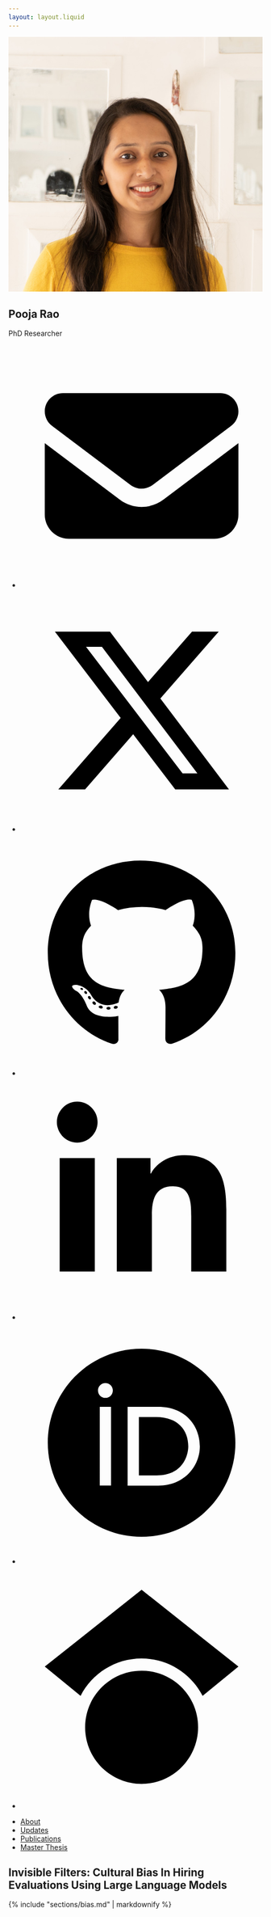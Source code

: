```yaml
---
layout: layout.liquid
---
```

<aside class="sidebar">
    <div class="sidebar-header">
        <img alt="Pooja Rao" class="profile-image" src="assets/pooja-rao.jpg"/>
        <h1 class="profile-name">Pooja Rao</h1>
        <p class="profile-title">PhD Researcher</p>
        <div class="social-links">
            <ul class="contact">
                        <li class="p-1"><a title="Contact me via Email" href="mailto:pooja.rao@unil.ch" aria-label="Email Pooja Rao"><svg xmlns="http://www.w3.org/2000/svg" viewBox="0 0 640 640" role="img" aria-hidden="true" class="social-icon"><path d="M112 128C85.5 128 64 149.5 64 176C64 191.1 71.1 205.3 83.2 214.4L291.2 370.4C308.3 383.2 331.7 383.2 348.8 370.4L556.8 214.4C568.9 205.3 576 191.1 576 176C576 149.5 554.5 128 528 128L112 128zM64 260L64 448C64 483.3 92.7 512 128 512L512 512C547.3 512 576 483.3 576 448L576 260L377.6 408.8C343.5 434.4 296.5 434.4 262.4 408.8L64 260z"/></svg></a></li>
                        <li class="p-1"><a title="Follow me on twitter" target="_blank" href="https://twitter.com/poojaraosb" aria-label="Pooja Rao on Twitter"><svg xmlns="http://www.w3.org/2000/svg" viewBox="0 0 640 640" role="img" aria-hidden="true" class="social-icon"><path d="M453.2 112L523.8 112L369.6 288.2L551 528L409 528L297.7 382.6L170.5 528L99.8 528L264.7 339.5L90.8 112L236.4 112L336.9 244.9L453.2 112zM428.4 485.8L467.5 485.8L215.1 152L173.1 152L428.4 485.8z"/></svg></a></li>
                        <li class="p-1"><a title="Connect with me on Github" target="_blank" href="https://github.com/poorao" aria-label="Pooja Rao on Github"><svg xmlns="http://www.w3.org/2000/svg" viewBox="0 0 640 640" role="img" aria-hidden="true" class="social-icon"><path d="M237.9 461.4C237.9 463.4 235.6 465 232.7 465C229.4 465.3 227.1 463.7 227.1 461.4C227.1 459.4 229.4 457.8 232.3 457.8C235.3 457.5 237.9 459.1 237.9 461.4zM206.8 456.9C206.1 458.9 208.1 461.2 211.1 461.8C213.7 462.8 216.7 461.8 217.3 459.8C217.9 457.8 216 455.5 213 454.6C210.4 453.9 207.5 454.9 206.8 456.9zM251 455.2C248.1 455.9 246.1 457.8 246.4 460.1C246.7 462.1 249.3 463.4 252.3 462.7C255.2 462 257.2 460.1 256.9 458.1C256.6 456.2 253.9 454.9 251 455.2zM316.8 72C178.1 72 72 177.3 72 316C72 426.9 141.8 521.8 241.5 555.2C254.3 557.5 258.8 549.6 258.8 543.1C258.8 536.9 258.5 502.7 258.5 481.7C258.5 481.7 188.5 496.7 173.8 451.9C173.8 451.9 162.4 422.8 146 415.3C146 415.3 123.1 399.6 147.6 399.9C147.6 399.9 172.5 401.9 186.2 425.7C208.1 464.3 244.8 453.2 259.1 446.6C261.4 430.6 267.9 419.5 275.1 412.9C219.2 406.7 162.8 398.6 162.8 302.4C162.8 274.9 170.4 261.1 186.4 243.5C183.8 237 175.3 210.2 189 175.6C209.9 169.1 258 202.6 258 202.6C278 197 299.5 194.1 320.8 194.1C342.1 194.1 363.6 197 383.6 202.6C383.6 202.6 431.7 169 452.6 175.6C466.3 210.3 457.8 237 455.2 243.5C471.2 261.2 481 275 481 302.4C481 398.9 422.1 406.6 366.2 412.9C375.4 420.8 383.2 435.8 383.2 459.3C383.2 493 382.9 534.7 382.9 542.9C382.9 549.4 387.5 557.3 400.2 555C500.2 521.8 568 426.9 568 316C568 177.3 455.5 72 316.8 72zM169.2 416.9C167.9 417.9 168.2 420.2 169.9 422.1C171.5 423.7 173.8 424.4 175.1 423.1C176.4 422.1 176.1 419.8 174.4 417.9C172.8 416.3 170.5 415.6 169.2 416.9zM158.4 408.8C157.7 410.1 158.7 411.7 160.7 412.7C162.3 413.7 164.3 413.4 165 412C165.7 410.7 164.7 409.1 162.7 408.1C160.7 407.5 159.1 407.8 158.4 408.8zM190.8 444.4C189.2 445.7 189.8 448.7 192.1 450.6C194.4 452.9 197.3 453.2 198.6 451.6C199.9 450.3 199.3 447.3 197.3 445.4C195.1 443.1 192.1 442.8 190.8 444.4zM179.4 429.7C177.8 430.7 177.8 433.3 179.4 435.6C181 437.9 183.7 438.9 185 437.9C186.6 436.6 186.6 434 185 431.7C183.6 429.4 181 428.4 179.4 429.7z"/></svg></a></li>
                        <li class="p-1"><a title="Connect with me on LinkedIn" target="_blank" href="https://www.linkedin.com/in/pooja-rao" aria-label="Pooja Rao on LinkedIn"><svg xmlns="http://www.w3.org/2000/svg" viewBox="0 0 640 640" role="img" aria-hidden="true" class="social-icon"><path d="M196.3 512L103.4 512L103.4 212.9L196.3 212.9L196.3 512zM149.8 172.1C120.1 172.1 96 147.5 96 117.8C96 103.5 101.7 89.9 111.8 79.8C121.9 69.7 135.6 64 149.8 64C164 64 177.7 69.7 187.8 79.8C197.9 89.9 203.6 103.6 203.6 117.8C203.6 147.5 179.5 172.1 149.8 172.1zM543.9 512L451.2 512L451.2 366.4C451.2 331.7 450.5 287.2 402.9 287.2C354.6 287.2 347.2 324.9 347.2 363.9L347.2 512L254.4 512L254.4 212.9L343.5 212.9L343.5 253.7L344.8 253.7C357.2 230.2 387.5 205.4 432.7 205.4C526.7 205.4 544 267.3 544 347.7L544 512L543.9 512z"/></svg></a></li>
                        <li class="p-1"><a title="Find me on ORCID" target="_blank" href="https://orcid.org/0000-0003-3346-2749" aria-label="Pooja Rao on ORCID"><svg xmlns="http://www.w3.org/2000/svg" viewBox="0 0 640 640" role="img" aria-hidden="true" class="social-icon"><path d="M358.7 252.2L312.8 252.2L312.8 406L360.3 406C427.9 406 443.4 354.7 443.4 329.1C443.4 287.5 416.9 252.2 358.7 252.2zM320 72C183 72 72 183 72 320C72 457 183 568 320 568C457 568 568 457 568 320C568 183 457 72 320 72zM239.2 432.8L209.4 432.8L209.4 225.3L239.2 225.3L239.2 432.8zM224.3 162.5C235.1 162.5 243.9 171.3 243.9 182.1C243.9 192.9 235.1 201.7 224.3 201.7C213.5 201.7 204.7 192.9 204.7 182.1C204.7 171.3 213.5 162.5 224.3 162.5zM364 433L283 433L283 225.3L363.6 225.3C440.3 225.3 474 280.1 474 329.2C474 382.5 432.3 433.1 364 433.1z"/></svg></a></li>
                        <li class="p-1"><a title="Find me on Google Scholar" target="_blank" href="https://scholar.google.co.in/citations?user=qt_4EK0AAAAJ&hl=en" aria-label="Pooja Rao on Google Scholar"><svg xmlns="http://www.w3.org/2000/svg" viewBox="0 0 640 640" role="img" aria-hidden="true" class="social-icon"><path d="M454.9 362.5C454.9 362.5 454.9 362.6 455 362.6C464.2 382 469.4 403.7 469.4 426.6C469.3 509.1 402.5 576 320 576C237.5 576 170.7 509.1 170.7 426.7C170.7 403.8 175.9 382.1 185.1 362.7C186.8 359.1 188.7 355.5 190.7 352C195.1 344.4 200.1 337.3 205.7 330.7C233.1 298.1 274.2 277.4 320.1 277.4C353.7 277.4 384.7 288.5 409.7 307.3C418.8 314.2 427.1 322 434.5 330.8C440.1 337.4 445.1 344.6 449.5 352.1C451.5 355.5 453.3 359.1 455 362.6L454.9 362.5zM481.3 343.7C451.2 285.3 390.3 245.3 320 245.3C249.7 245.3 188.8 285.3 158.7 343.7L64 266.7L320 64L576 266.7L481.3 343.8L481.3 343.7z"/></svg></a></li>
            </ul>
        </div>
    </div>
    <nav class="sidebar-nav">
        <ul>
            <li><a href="#about">About</a></li>
            <li><a href="#updates">Updates</a></li>
            <li><a href="#publications">Publications</a></li>
            <li><a href="#master-thesis">Master Thesis</a></li>
        </ul>
    </nav>
</aside>

<main class="main-content">
    <section id="about">
        <div class="card">
            <h2 class="card-title">
                Invisible Filters: Cultural Bias In Hiring Evaluations Using Large Language Models
            </h2>
            <div class="prose">
                {% include "sections/bias.md" | markdownify %}
            </div>
        </div>
    </section>
</main>
